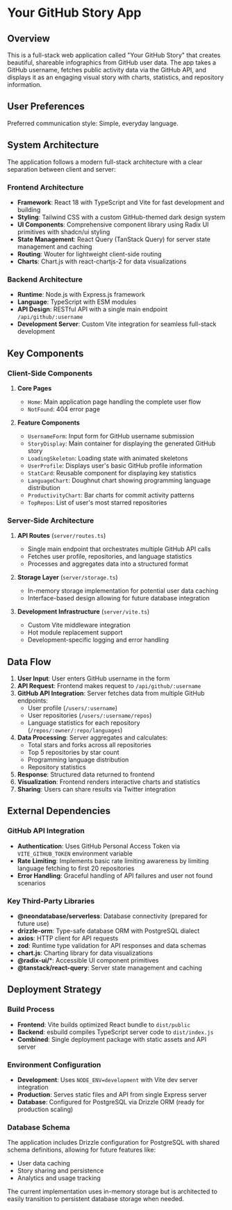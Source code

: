 # Your GitHub Story App

## Overview

This is a full-stack web application called "Your GitHub Story" that creates beautiful, shareable infographics from GitHub user data. The app takes a GitHub username, fetches public activity data via the GitHub API, and displays it as an engaging visual story with charts, statistics, and repository information.

## User Preferences

Preferred communication style: Simple, everyday language.

## System Architecture

The application follows a modern full-stack architecture with a clear separation between client and server:

### Frontend Architecture
- **Framework**: React 18 with TypeScript and Vite for fast development and building
- **Styling**: Tailwind CSS with a custom GitHub-themed dark design system
- **UI Components**: Comprehensive component library using Radix UI primitives with shadcn/ui styling
- **State Management**: React Query (TanStack Query) for server state management and caching
- **Routing**: Wouter for lightweight client-side routing
- **Charts**: Chart.js with react-chartjs-2 for data visualizations

### Backend Architecture
- **Runtime**: Node.js with Express.js framework
- **Language**: TypeScript with ESM modules
- **API Design**: RESTful API with a single main endpoint `/api/github/:username`
- **Development Server**: Custom Vite integration for seamless full-stack development

## Key Components

### Client-Side Components

1. **Core Pages**
   - `Home`: Main application page handling the complete user flow
   - `NotFound`: 404 error page

2. **Feature Components**
   - `UsernameForm`: Input form for GitHub username submission
   - `StoryDisplay`: Main container for displaying the generated GitHub story
   - `LoadingSkeleton`: Loading state with animated skeletons
   - `UserProfile`: Displays user's basic GitHub profile information
   - `StatCard`: Reusable component for displaying key statistics
   - `LanguageChart`: Doughnut chart showing programming language distribution
   - `ProductivityChart`: Bar charts for commit activity patterns
   - `TopRepos`: List of user's most starred repositories

### Server-Side Architecture

1. **API Routes** (`server/routes.ts`)
   - Single main endpoint that orchestrates multiple GitHub API calls
   - Fetches user profile, repositories, and language statistics
   - Processes and aggregates data into a structured format

2. **Storage Layer** (`server/storage.ts`)
   - In-memory storage implementation for potential user data caching
   - Interface-based design allowing for future database integration

3. **Development Infrastructure** (`server/vite.ts`)
   - Custom Vite middleware integration
   - Hot module replacement support
   - Development-specific logging and error handling

## Data Flow

1. **User Input**: User enters GitHub username in the form
2. **API Request**: Frontend makes request to `/api/github/:username`
3. **GitHub API Integration**: Server fetches data from multiple GitHub endpoints:
   - User profile (`/users/:username`)
   - User repositories (`/users/:username/repos`)
   - Language statistics for each repository (`/repos/:owner/:repo/languages`)
4. **Data Processing**: Server aggregates and calculates:
   - Total stars and forks across all repositories
   - Top 5 repositories by star count
   - Programming language distribution
   - Repository statistics
5. **Response**: Structured data returned to frontend
6. **Visualization**: Frontend renders interactive charts and statistics
7. **Sharing**: Users can share results via Twitter integration

## External Dependencies

### GitHub API Integration
- **Authentication**: Uses GitHub Personal Access Token via `VITE_GITHUB_TOKEN` environment variable
- **Rate Limiting**: Implements basic rate limiting awareness by limiting language fetching to first 20 repositories
- **Error Handling**: Graceful handling of API failures and user not found scenarios

### Key Third-Party Libraries
- **@neondatabase/serverless**: Database connectivity (prepared for future use)
- **drizzle-orm**: Type-safe database ORM with PostgreSQL dialect
- **axios**: HTTP client for API requests
- **zod**: Runtime type validation for API responses and data schemas
- **chart.js**: Charting library for data visualizations
- **@radix-ui/***: Accessible UI component primitives
- **@tanstack/react-query**: Server state management and caching

## Deployment Strategy

### Build Process
- **Frontend**: Vite builds optimized React bundle to `dist/public`
- **Backend**: esbuild compiles TypeScript server code to `dist/index.js`
- **Combined**: Single deployment package with static assets and API server

### Environment Configuration
- **Development**: Uses `NODE_ENV=development` with Vite dev server integration
- **Production**: Serves static files and API from single Express server
- **Database**: Configured for PostgreSQL via Drizzle ORM (ready for production scaling)

### Database Schema
The application includes Drizzle configuration for PostgreSQL with shared schema definitions, allowing for future features like:
- User data caching
- Story sharing and persistence
- Analytics and usage tracking

The current implementation uses in-memory storage but is architected to easily transition to persistent database storage when needed.